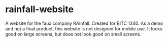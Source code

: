 # rainfall-website
A website for the faux company RAInfall. Created for BITC 1340.
As a demo and not a final product, this website is not designed for mobile use. It looks good on large screens, but does not look good on small screens.
